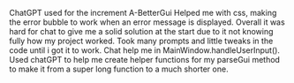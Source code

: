 ChatGPT used for the increment A-BetterGui
Helped me with css, making the error bubble to work when an
error message is displayed. Overall it was hard for chat to give
me a solid solution at the start due to it not knowing fully how 
my project worked. Took many prompts and little tweaks in the code
until i got it to work. Chat help me in MainWindow.handleUserInput().
Used chatGPT to help me create helper functions for my parseGui method 
to make it from a super long function to a much shorter one.